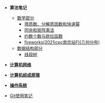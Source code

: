 <!-- docs/_sidebar.md -->

* **算法笔记**
  - [数学部分](note/算法/数学部分/README.md) 
    -  [筛质数、分解质因数和快速幂](note/算法/数学部分/筛质数、分解质因数和快速幂.md) 
    -  [同余和矩阵乘法](note/算法/数学部分/同余和矩阵乘法.md) 
    -  [约数个数与欧拉函数](note/算法/数学部分/约数个数与欧拉函数.md) 
    -  [fireworks(2021icpc南京站F)(几何分布)](note/算法/数学部分/fireworks(2021icpc南京站F)(几何分布).md) 
  - [数据结构部分](note/算法/数据结构部分/README.md) 
    -    [线段树](note/算法/数据结构部分/线段树.md) 
* [**计算机网络**](note/计算机网络/README.md) 
* [**计算机组成原理**](note/计算机组成原理/README.md) 

* [**操作系统**](note/操作系统/README.md) 
* [Git使用笔记](note/git.md) 

